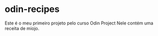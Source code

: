 # odin-recipes
Este é o meu primeiro projeto pelo curso Odin Project
Nele contém uma receita de miojo.
